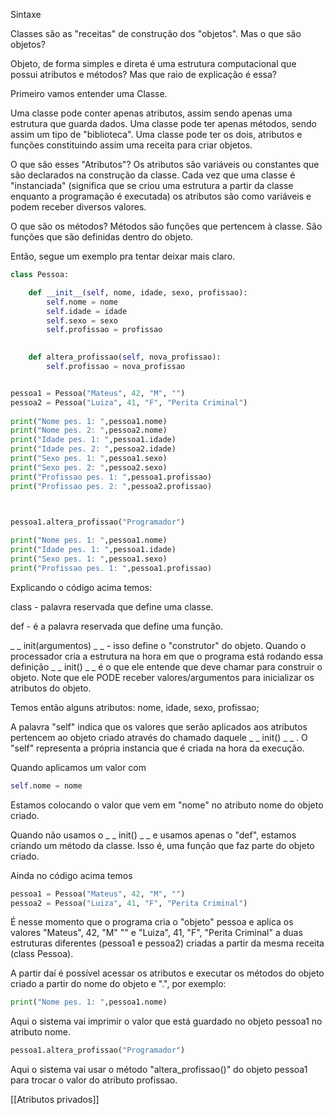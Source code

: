 Sintaxe

Classes são as "receitas" de construção dos "objetos".
Mas o que são objetos? 

Objeto, de forma simples e direta é uma estrutura computacional que possui atributos e métodos?
Mas que raio de explicação é essa?

Primeiro vamos entender uma Classe.

Uma classe pode conter apenas atributos, assim sendo apenas uma estrutura que guarda dados.
Uma classe pode ter apenas métodos, sendo assim um tipo de "biblioteca".
Uma classe pode ter os dois, atributos e funções constituindo assim uma receita para criar objetos.

O que são esses "Atributos"? 
Os atributos são variáveis ou constantes que são declarados na construção da classe.
Cada vez que uma classe é "instanciada" (significa que se criou uma estrutura a partir da classe enquanto a programação é executada) os atributos são como variáveis e podem receber diversos valores.

O que são os métodos?
Métodos são funções que pertencem à classe. 
São funções que são definidas dentro do objeto.

Então, segue um exemplo pra tentar deixar mais claro.

```python
class Pessoa:

    def __init__(self, nome, idade, sexo, profissao):
        self.nome = nome
        self.idade = idade
        self.sexo = sexo
        self.profissao = profissao
  

    def altera_profissao(self, nova_profissao):
        self.profissao = nova_profissao


pessoa1 = Pessoa("Mateus", 42, "M", "")
pessoa2 = Pessoa("Luiza", 41, "F", "Perita Criminal")
  
print("Nome pes. 1: ",pessoa1.nome)
print("Nome pes. 2: ",pessoa2.nome)
print("Idade pes. 1: ",pessoa1.idade)
print("Idade pes. 2: ",pessoa2.idade)
print("Sexo pes. 1: ",pessoa1.sexo)
print("Sexo pes. 2: ",pessoa2.sexo)
print("Profissao pes. 1: ",pessoa1.profissao)
print("Profissao pes. 2: ",pessoa2.profissao)

  

pessoa1.altera_profissao("Programador")

print("Nome pes. 1: ",pessoa1.nome)
print("Idade pes. 1: ",pessoa1.idade)
print("Sexo pes. 1: ",pessoa1.sexo)
print("Profissao pes. 1: ",pessoa1.profissao)
```


Explicando o código acima temos:

class - palavra reservada que define uma classe.

def - é a palavra reservada que define uma função.

 _ _ init(argumentos) _ _ -  isso define o "construtor" do objeto. Quando o processador cria a estrutura na hora em que o programa está rodando essa definição _ _ init() _ _ é o que ele entende que deve chamar para construir o objeto.
 Note que ele PODE receber valores/argumentos para inicializar os atributos do objeto.
 
 Temos então alguns atributos:  nome, idade, sexo, profissao;
 
 A palavra "self" indica que os valores que serão aplicados aos atributos pertencem ao objeto criado através do chamado daquele _ _ init() _ _ . 
 O "self" representa a própria instancia que é criada na hora da execução.
 
 Quando aplicamos um valor com
  ```python 
 self.nome = nome
 ```
Estamos colocando o valor que vem em "nome" no atributo nome do objeto criado.

Quando não usamos o _ _ init() _ _  e usamos apenas o "def", estamos criando um método da classe. Isso é, uma função que faz parte do objeto criado.

Ainda no código acima temos 
```python
pessoa1 = Pessoa("Mateus", 42, "M", "")
pessoa2 = Pessoa("Luiza", 41, "F", "Perita Criminal")
```

É nesse momento que o programa cria o "objeto" pessoa e aplica os valores "Mateus", 42, "M" "" e "Luiza", 41, "F", "Perita Criminal" a duas estruturas diferentes (pessoa1 e pessoa2) criadas a partir da mesma receita (class Pessoa).

A partir daí é possível acessar os atributos e executar os métodos do objeto criado a partir do nome do objeto e ".", por exemplo:

```python
print("Nome pes. 1: ",pessoa1.nome)
```
Aqui o sistema vai imprimir o valor que está guardado no objeto pessoa1 no atributo nome.

```python
pessoa1.altera_profissao("Programador")
```
Aqui o sistema vai usar o método "altera_profissao()" do objeto pessoa1 para trocar o valor do atributo profissao.

[[Atributos privados]]
